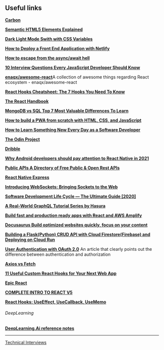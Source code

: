 ## Useful links

[**Carbon**](https://carbon.now.sh/)

[**Semantic HTML5 Elements Explained**](https://www.freecodecamp.org/news/semantic-html5-elements/#:~:text=Semantic%20HTML%20elements%20are%20those,content%20that%20is%20inside%20them.)

[**Dark Light Mode Swith with CSS Variables**](https://dev.to/ananyaneogi/create-a-dark-light-mode-switch-with-css-variables-34l8)

[**How to Deploy a Front End Application with Netlify**](https://www.freecodecamp.org/news/how-to-deploy-your-front-end-app/)

[**How to escape from the async/await hell**](https://devadi.netlify.app/blog/async-await-hell)

[**10 Interview Questions Every JavaScript Developer Should Know**](https://medium.com/javascript-scene/10-interview-questions-every-javascript-developer-should-know-6fa6bdf5ad95)

[**enaqx/awesome-react**](
https://github.com/enaqx/awesome-react)A collection of awesome things regarding React ecosystem - enaqx/awesome-react

[**React Hooks Cheatsheet: The 7 Hooks You Need To Know**](https://www.freecodecamp.org/news/react-hooks-cheatsheet/)

[**The React Handbook**](https://www.freecodecamp.org/news/the-react-handbook-b71c27b0a795/)

[**MongoDB vs SQL   Top 7 Most Valuable Differences To Learn**](https://www.educba.com/mongodb-vs-sql/)

[**How to build a PWA from scratch with HTML, CSS, and JavaScript**](https://www.freecodecamp.org/news/build-a-pwa-from-scratch-with-html-css-and-javascript/)

[**How to Learn Something New Every Day as a Software Developer**](https://www.freecodecamp.org/news/learn-something-new-every-day-as-a-software-developer/)

[**The Odin Project**](https://www.theodinproject.com/paths)

[**Dribble**](https://dribbble.com/search/website)

[**Why Android developers should pay attention to React Native in 2021**](https://medium.com/codex/why-android-developers-should-pay-attention-to-react-native-in-2021-ae4a3c737167)

[**Public APIs  A Directory of Free Public & Open Rest APIs**](https://public-apis.io/)

[**React Native Express**](https://www.reactnative.express/)

[**Introducing WebSockets: Bringing Sockets to the Web**](https://www.html5rocks.com/en/tutorials/websockets/basics/)

[**Software Development Life Cycle — The Ultimate Guide [2020]**](https://blog.codegiant.io/software-development-life-cycle-the-ultimate-guide-2020-153d17bb20fb)

[**A Real-World GraphQL Tutorial Series by Hasura**](https://hasura.io/learn/)

[**Build fast and production ready apps with React and AWS Amplify**](https://javascript.plainenglish.io/build-fast-and-production-ready-apps-with-react-and-aws-amplify-48a97b5e3bed)

[**Docusaurus    Build optimized websites quickly, focus on your content**](https://docusaurus.io/) 

[**Building a Flask(Python) CRUD API with Cloud Firestore(Firebase) and Deploying on Cloud Run**](https://medium.com/google-cloud/building-a-flask-python-crud-api-with-cloud-firestore-firebase-and-deploying-on-cloud-run-29a10c502877)

[**User Authentication with OAuth 2.0**](https://oauth.net/articles/authentication/) An article that clearly points out the difference between authentication and authorization

[**Axios vs Fetch**](https://medium.com/@thejasonfile/fetch-vs-axios-js-for-making-http-requests-2b261cdd3af5)

[**11 Useful Custom React Hooks for Your Next Web App**](https://blog.bitsrc.io/11-useful-custom-react-hooks-for-your-next-app-c66307cf0f0c)

[**Epic React**](https://epicreact.dev/)

[**COMPLETE INTRO TO REACT V5**](https://btholt.github.io/complete-intro-to-react-v5/intro)

[**React Hooks: UseEffect, UseCallback, UseMemo**](https://dev.to/devcord/react-hooks-useeffect-usecallback-usememo-3o42)

###### DeepLearning
[**DeepLearning.Ai reference notes**](https://www.deeplearning.ai/ai-notes)

<hr/>

[Technical Interviews](https://technicalinterviews.dev/)


